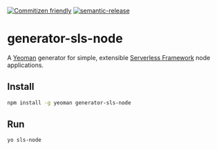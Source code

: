 [![Commitizen friendly](https://img.shields.io/badge/commitizen-friendly-brightgreen.svg)](http://commitizen.github.io/cz-cli/)
[![semantic-release](https://img.shields.io/badge/%20%20%F0%9F%93%A6%F0%9F%9A%80-semantic--release-e10079.svg)](https://github.com/semantic-release/semantic-release)

# generator-sls-node

A [Yeoman](https://yeoman.io/) generator for simple, extensible [Serverless Framework](https://www.serverless.com/) node applications.

## Install

```sh
npm install -g yeoman generator-sls-node
```

## Run

```sh
yo sls-node
```
